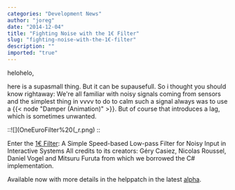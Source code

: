```yaml
---
categories: "Development News"
author: "joreg"
date: "2014-12-04"
title: "Fighting Noise with the 1€ Filter"
slug: "fighting-noise-with-the-1€-filter"
description: ""
imported: "true"
---
```



helohelo,

here is a supasmall thing. But it can be supausefull. So i thought you should know rightaway: We're all familiar with noisy signals coming from sensors and the simplest thing in vvvv to do to calm such a signal always was to use a {{< node "Damper (Animation)" >}}. But of course that introduces a lag, which is sometimes unwanted. 

::![](OneEuroFilter%20(_r.png) 
::

Enter the [1€ Filter](http://www.lifl.fr/~casiez/1euro/): A Simple Speed-based Low-pass Filter for Noisy Input in Interactive Systems
All credits to its creators: Géry Casiez, Nicolas Roussel, Daniel Vogel and Mitsuru Furuta from which we borrowed the C# implementation. 

Available now with more details in the helppatch in the latest [alpha](https://legacy.vvvv.org/downloads/previews).